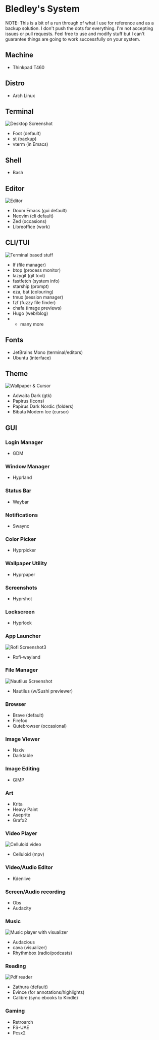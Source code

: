 # Bledley's System

NOTE: This is a bit of a run through of what I use for reference and as a backup solution. I don't push the dots for everything. I'm not accepting issues or pull requests. Feel free to use and modify stuff but I can't guarantee things are going to work successfully on your system.

## Machine
- Thinkpad T460

## Distro
- Arch Linux

## Terminal

![Desktop Screenshot](/assets/Screenshot1.jpg?raw=true "Screenshot1")

- Foot (default)
- st (backup)
- vterm (in Emacs)

## Shell
- Bash

## Editor

![Editor](/assets/Screenshot8.jpg?raw=true "Screenshot8")

- Doom Emacs (gui default)
- Neovim (cli default)
- Zed (occasions)
- Libreoffice (work)

## CLI/TUI

![Terminal based stuff](/assets/Screenshot4.jpg?raw=true "Screenshot4")

- lf (file manager)
- btop (process monitor)
- lazygit (git tool)
- fastfetch (system info)
- starship (prompt)
- eza, bat (colouring)
- tmux (session manager)
- fzf (fuzzy file finder)
- chafa (image previews)
- Hugo (web/blog)
- + many more

## Fonts
- JetBrains Mono (terminal/editors)
- Ubuntu (interface)

## Theme

![Wallpaper & Cursor](/assets/Screenshot2.jpg?raw=true "Screenshot2")

- Adwaita Dark (gtk)
- Papirus (Icons)
- Papirus Dark Nordic (folders)
- Bibata Modern Ice (cursor)


## GUI

### Login Manager
- GDM

### Window Manager
- Hyprland

### Status Bar
- Waybar

### Notifications
- Swaync

### Color Picker
- Hyprpicker

### Wallpaper Utility
- Hyprpaper

### Screenshots
- Hyprshot

### Lockscreen
- Hyprlock

### App Launcher

![Rofi Screenshot3](/assets/Screenshot3.jpg?raw=true "Screenshot3")

- Rofi-wayland

### File Manager

![Nautilus Screenshot](/assets/Screenshot6.jpg?raw=true "Screenshot6")

- Nautilus (w/Sushi previewer)

### Browser
- Brave (default)
- Firefox 
- Qutebrowser (occasional)

### Image Viewer
- Nsxiv
- Darktable

### Image Editing
- GIMP

### Art
- Krita
- Heavy Paint
- Aseprite
- Grafx2

### Video Player

![Celluloid video](/assets/Screenshot7.jpg?raw=true "Screenshot7")

- Celluloid (mpv)


### Video/Audio Editor
- Kdenlive

### Screen/Audio recording
- Obs
- Audacity

### Music 

![Music player with visualizer](/assets/Screenshot5.jpg?raw=true "Screenshot5")

- Audacious
- cava (visualizer)
- Rhythmbox (radio/podcasts)


### Reading

![Pdf reader](/assets/Screenshot9.jpg?raw=true "Screenshot9")

- Zathura (default)
- Evince (for annotations/highlights)
- Calibre (sync ebooks to Kindle)

### Gaming
- Retroarch
- FS-UAE
- Pcsx2

